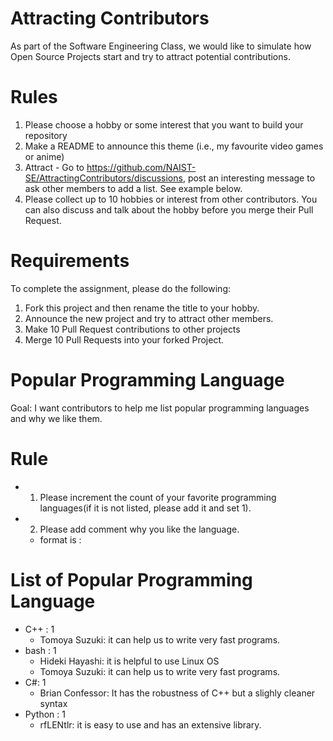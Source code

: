 # Attracting Contributors
As part of the Software Engineering Class, we would like to simulate how Open Source Projects start and try to attract potential contributions.

# Rules

1. Please choose a hobby or some interest that you want to build your repository
2. Make a README to announce this theme (i.e., my favourite video games or anime)
3. Attract - Go to https://github.com/NAIST-SE/AttractingContributors/discussions, post an interesting message to ask other members to add a list. See example below.
4. Please collect up to 10 hobbies or interest from other contributors. You can also discuss and talk about the hobby before you merge their Pull Request.

# Requirements
To complete the assignment, please do the following:
1. Fork this project and then rename the title to your hobby. 
2. Announce the new project and try to attract other members.
3. Make 10 Pull Request contributions to other projects
4. Merge 10 Pull Requests into your forked Project.

# Popular Programming Language
Goal: I want contributors to help me list popular programming languages and why we like them. 

# Rule 
- 1. Please increment the count of your favorite programming languages(if it is not listed, please add it and set 1).
- 2. Please add comment why you like the language. 
  - format is <your-name>:<comment>

# List of Popular Programming Language
- C++ : 1
  - Tomoya Suzuki: it can help us to write very fast programs. 
- bash : 1
  - Hideki Hayashi: it is helpful to use Linux OS
  - Tomoya Suzuki: it can help us to write very fast programs.
- C#: 1
  - Brian Confessor: It has the robustness of C++ but a slighly cleaner syntax  
- Python : 1
  - rfLENtlr: it is easy to use and has an extensive library.
